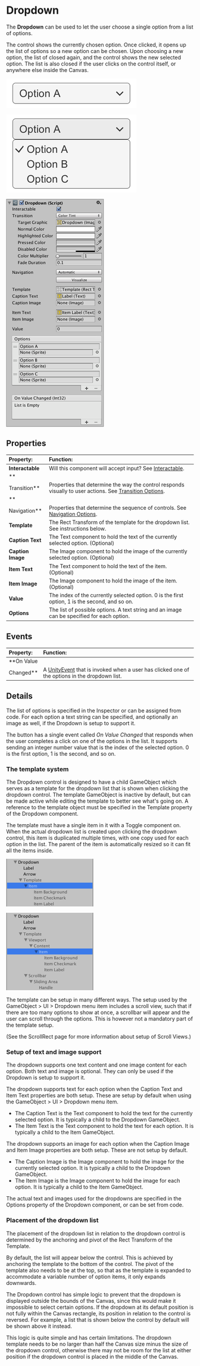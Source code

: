 # Dropdown

The **Dropdown** can be used to let the user choose a single option from a list of options.

The control shows the currently chosen option. Once clicked, it opens up the list of options so a new option can be
chosen. Upon choosing a new option, the list of closed again, and the control shows the new selected option. The list is
also closed if the user clicks on the control itself, or anywhere else inside the Canvas.

![A Dropdown.](images/UI_DropdownExample.png)

![A Dropdown with its list of options open.](images/UI_DropdownExampleOpen.png)

![](images/UI_DropdownInspector.png)

## Properties

|**Property:** |**Function:** |
|:---|:---|
|**Interactable** | Will this component will accept input? See [Interactable](script-Selectable.md). |
|**
Transition** | Properties that determine the way the control responds visually to user actions. See [Transition Options](script-SelectableTransition.md). |
|**
Navigation** | Properties that determine the sequence of controls. See [Navigation Options](script-SelectableNavigation.md).|
|**Template** | The Rect Transform of the template for the dropdown list. See instructions below. |
|**Caption Text** | The Text component to hold the text of the currently selected option. (Optional) |
|**Caption Image** | The Image component to hold the image of the currently selected option. (Optional) |
|**Item Text** | The Text component to hold the text of the item. (Optional) |
|**Item Image** | The Image component to hold the image of the item. (Optional) |
|**Value** | The index of the currently selected option. 0 is the first option, 1 is the second, and so on. |
|**Options** | The list of possible options. A text string and an image can be specified for each option. |

## Events

|**Property:** |**Function:** |
|:---|:---|
|**On Value
Changed** | A [UnityEvent](UnityEvents.md) that is invoked when a user has clicked one of the options in the dropdown list. |

## Details

The list of options is specified in the Inspector or can be assigned from code. For each option a text string can be
specified, and optionally an image as well, if the Dropdown is setup to support it.

The button has a single event called _On Value Changed_ that responds when the user completes a click on one of the
options in the list. It supports sending an integer number value that is the index of the selected option. 0 is the
first option, 1 is the second, and so on.

### The template system

The Dropdown control is designed to have a child GameObject which serves as a template for the dropdown list that is
shown when clicking the dropdown control. The template GameObject is inactive by default, but can be made active while
editing the template to better see what's going on. A reference to the template object must be specified in the Template
property of the Dropdown component.

The template must have a single item in it with a Toggle component on. When the actual dropdown list is created upon
clicking the dropdown control, this item is duplicated multiple times, with one copy used for each option in the list.
The parent of the item is automatically resized so it can fit all the items inside.

![A simple dropdown setup where the item is an immediate child of the template.](images/UI_DropdownHierarchySimple.png)

![A more advanced dropdown setup that includes a scrollview that enables scrolling when there are many options in the list.](images/UI_DropdownHierarchyScrolling.png)

The template can be setup in many different ways. The setup used by the GameObject > UI > Dropdown menu item includes a
scroll view, such that if there are too many options to show at once, a scrollbar will appear and the user can scroll
through the options. This is however not a mandatory part of the template setup.

(See the ScrollRect page for more information about setup of Scroll Views.)

### Setup of text and image support

The dropdown supports one text content and one image content for each option. Both text and image is optional. They can
only be used if the Dropdown is setup to support it.

The dropdown supports text for each option when the Caption Text and Item Text properties are both setup. These are
setup by default when using the GameObject > UI > Dropdown menu item.

* The Caption Text is the Text component to hold the text for the currently selected option. It is typically a child to
  the Dropdown GameObject.
* The Item Text is the Text component to hold the text for each option. It is typically a child to the Item GameObject.

The dropdown supports an image for each option when the Caption Image and Item Image properties are both setup. These
are not setup by default.

* The Caption Image is the Image component to hold the image for the currently selected option. It is typically a child
  to the Dropdown GameObject.
* The Item Image is the Image component to hold the image for each option. It is typically a child to the Item
  GameObject.

The actual text and images used for the dropdowns are specified in the Options property of the Dropdown component, or
can be set from code.

### Placement of the dropdown list

The placement of the dropdown list in relation to the dropdown control is determined by the anchoring and pivot of the
Rect Transform of the Template.

By default, the list will appear below the control. This is achieved by anchoring the template to the bottom of the
control. The pivot of the template also needs to be at the top, so that as the template is expanded to accommodate a
variable number of option items, it only expands downwards.

The Dropdown control has simple logic to prevent that the dropdown is displayed outside the bounds of the Canvas, since
this would make it impossible to select certain options. If the dropdown at its default position is not fully within the
Canvas rectangle, its position in relation to the control is reversed. For example, a list that is shown below the
control by default will be shown above it instead.

This logic is quite simple and has certain limitations. The dropdown template needs to be no larger than half the Canvas
size minus the size of the dropdown control, otherwise there may not be room for the list at either position if the
dropdown control is placed in the middle of the Canvas.
